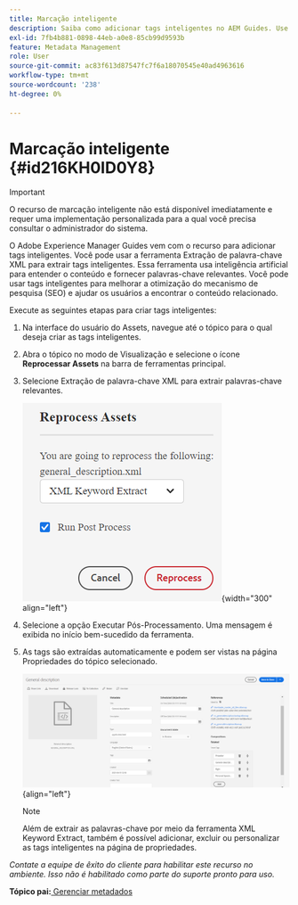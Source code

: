 ```yaml
---
title: Marcação inteligente
description: Saiba como adicionar tags inteligentes no AEM Guides. Use a ferramenta XML Keyword Extract para extrair palavras-chave relevantes.
exl-id: 7fb4b881-0898-44eb-a0e8-85cb99d9593b
feature: Metadata Management
role: User
source-git-commit: ac83f613d87547fc7f6a18070545e40ad4963616
workflow-type: tm+mt
source-wordcount: '238'
ht-degree: 0%

---
```


# Marcação inteligente {#id216KH0ID0Y8}

>[!IMPORTANT]
>
> O recurso de marcação inteligente não está disponível imediatamente e requer uma implementação personalizada para a qual você precisa consultar o administrador do sistema.

O Adobe Experience Manager Guides vem com o recurso para adicionar tags inteligentes. Você pode usar a ferramenta Extração de palavra-chave XML para extrair tags inteligentes. Essa ferramenta usa inteligência artificial para entender o conteúdo e fornecer palavras-chave relevantes. Você pode usar tags inteligentes para melhorar a otimização do mecanismo de pesquisa (SEO\) e ajudar os usuários a encontrar o conteúdo relacionado.

Execute as seguintes etapas para criar tags inteligentes:

1. Na interface do usuário do Assets, navegue até o tópico para o qual deseja criar as tags inteligentes.
1. Abra o tópico no modo de Visualização e selecione o ícone **Reprocessar Assets** na barra de ferramentas principal.
1. Selecione Extração de palavra-chave XML para extrair palavras-chave relevantes.

   ![](images/smart-tag-reprocess-asset.png){width="300" align="left"}

1. Selecione a opção Executar Pós-Processamento. Uma mensagem é exibida no início bem-sucedido da ferramenta.
1. As tags são extraídas automaticamente e podem ser vistas na página Propriedades do tópico selecionado.

   ![](images/properties-smart-tags.png){align="left"}

   >[!NOTE]
   >
   > Além de extrair as palavras-chave por meio da ferramenta XML Keyword Extract, também é possível adicionar, excluir ou personalizar as tags inteligentes na página de propriedades.


*Contate a equipe de êxito do cliente para habilitar este recurso no ambiente. Isso não é habilitado como parte do suporte pronto para uso.*

**Tópico pai:**&#x200B;[ Gerenciar metadados](manage-metadata.md)
